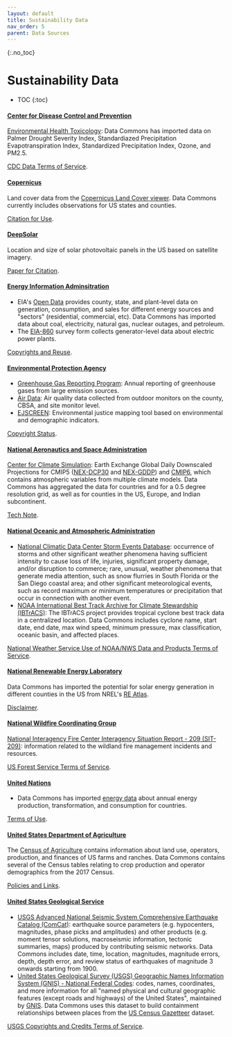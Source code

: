 ```yaml
---
layout: default
title: Sustainability Data
nav_order: 5
parent: Data Sources
---
```


{:.no_toc}
# Sustainability Data

* TOC
{:toc}

#### [Center for Disease Control and Prevention](https://www.cdc.gov/)
[Environmental Health Toxicology](https://data.cdc.gov/browse?category=Environmental+Health+%26+Toxicology%22): Data Commons has imported data on Palmer Drought Severity Index, Standardiazed Precipitation Evapotranspiration Index, Standardized Precipitation Index, Ozone, and PM2.5.

[CDC Data Terms of Service](https://www.cdc.gov/other/agencymaterials.html).

#### [Copernicus](https://www.copernicus.eu/en)
Land cover data from the [Copernicus Land Cover viewer](https://lcviewer.vito.be/2015). Data Commons currently includes observations for US states and counties.

[Citation for Use](https://lcviewer.vito.be/about).

#### [DeepSolar](http://web.stanford.edu/group/deepsolar/home)
Location and size of solar photovoltaic panels in the US based on satellite imagery.

[Paper for Citation](https://www.cell.com/joule/fulltext/S2542-4351(18)30570-1).

#### [Energy Information Adminsitration](https://www.eia.gov/)
* EIA's [Open Data](https://www.eia.gov/opendata/qb.php) provides county, state, and plant-level data on  generation, consumption, and sales for different energy sources and "sectors" (residential, commercial, etc). Data Commons has imported data about coal, electricity, natural gas, nuclear outages, and petroleum.
* The [EIA-860](https://www.eia.gov/electricity/data/eia860/) survey form collects generator-level data about electric power plants.

[Copyrights and Reuse](https://www.eia.gov/about/copyrights_reuse.php).

#### [Environmental Protection Agency](https://www.epa.gov)
* [Greenhouse Gas Reporting Program](https://www.epa.gov/enviro/greenhouse-gas-overview): Annual reporting of greenhouse gases from large emission sources.
* [Air Data](https://www.epa.gov/outdoor-air-quality-data): Air quality data collected from outdoor monitors on the county, CBSA, and site monitor level.
* [EJSCREEN](https://www.epa.gov/ejscreen): Environmental justice mapping tool based on environmental and demographic indicators.

[Copyright Status](https://www.epa.gov/web-policies-and-procedures/epa-disclaimers).

#### [National Aeronautics and Space Administration](https://www.nasa.gov/)
[Center for Climate Simulation](https://www.nccs.nasa.gov/): Earth Exchange Global Daily Downscaled Projections for CMIP5 ([NEX-DCP30](https://www.nccs.nasa.gov/services/data-collections/land-based-products/nex-dcp30) and [NEX-GDDP](https://www.nccs.nasa.gov/services/data-collections/land-based-products/nex-gddp)) and [CMIP6](https://www.nccs.nasa.gov/services/data-collections/land-based-products/nex-gddp-cmip6), which contains atmospheric variables from multiple climate models. Data Commons has aggregated the data for countries and for a 0.5 degree resolution grid, as well as for counties in the US, Europe, and Indian subcontinent.

[Tech Note](https://www.nccs.nasa.gov/sites/default/files/NEX-DCP30_Tech_Note.pdf).

#### [National Oceanic and Atmospheric Administration](https://www.noaa.gov/)
* [National Climatic Data Center Storm Events Database](https://www.ncdc.noaa.gov/stormevents/ftp.jsp): occurrence of storms and other significant weather phenomena having sufficient intensity to cause loss of life, injuries, significant property damage, and/or disruption to commerce; rare, unusual, weather phenomena that generate media attention, such as snow flurries in South Florida or the San Diego coastal area; and other significant meteorological events, such as record maximum or minimum temperatures or precipitation that occur in connection with another event.
* [NOAA International Best Track Archive for Climate Stewardship (IBTrACS)](https://www.ncdc.noaa.gov/ibtracs/index.php?name=ib-v4-access): The IBTrACS project provides tropical cyclone best track data in a centralized location. Data Commons includes cyclone name, start date, end date, max wind speed, minimum pressure, max classification, oceanic basin, and affected places.

[National Weather Service Use of NOAA/NWS Data and Products Terms of Service](https://www.weather.gov/disclaimer).

#### [National Renewable Energy Laboratory](https://www.nrel.gov/index.html)
Data Commons has imported the potential for solar energy generation in different counties in the US from NREL's [RE Atlas](https://maps.nrel.gov/re-atlas).

[Disclaimer](https://maps.nrel.gov/re-atlas/).

#### [National Wildfire Coordinating Group](https://www.nwcg.gov/)
[National Interagency Fire Center Interagency Situation Report - 209 (SIT-209)](https://famit.nwcg.gov/): information related to the wildland fire management incidents and resources.

[US Forest Service Terms of Service](https://www.fs.usda.gov/about-agency/disclaimers-important-notices).

#### [United Nations](https://www.un.org/)
* Data Commons has imported [energy data](https://unstats.un.org/unsd/energystats/data/) about annual energy production, transformation, and consumption for countries.

[Terms of Use](http://data.un.org/Host.aspx?Content=UNdataUse).

#### [United States Department of Agriculture](https://www.usda.gov/)
The [Census of Agriculture](https://www.nass.usda.gov/AgCensus/) contains information about land use, operators, production, and finances of US farms and ranches. Data Commons contains several of the Census tables relating to crop production and operator demographics from the 2017 Census.

[Policies and Links](https://www.usda.gov/policies-and-links).

#### [United States Geological Service](https://www.usgs.gov/)
* [USGS Advanced National Seismic System Comprehensive Earthquake Catalog (ComCat)](https://earthquake.usgs.gov/data/comcat/): earthquake source parameters (e.g. hypocenters, magnitudes, phase picks and amplitudes) and other products (e.g. moment tensor solutions, macroseismic information, tectonic summaries, maps) produced by contributing seismic networks. Data Commons includes date, time, location, magnitudes, magnitude errors, depth, depth error, and review status of earthquakes of magnitude 3 onwards starting from 1900.
* [United States Geological Survey (USGS) Geographic Names Information System (GNIS) - National Federal Codes](https://www.usgs.gov/u.s.-board-on-geographic-names/download-gnis-data): codes, names, coordinates, and more information for all "named physical and cultural geographic features (except roads and highways) of the United States", maintained by [GNIS](https://www.usgs.gov/us-board-on-geographic-names). Data Commons uses this dataset to build containment relationships between places from the [US Census Gazetteer](https://www.census.gov/geographies/reference-files/time-series/geo/gazetteer-files.html) dataset.

[USGS Copyrights and Credits Terms of Service](https://www.usgs.gov/information-policies-and-instructions/copyrights-and-credits).
